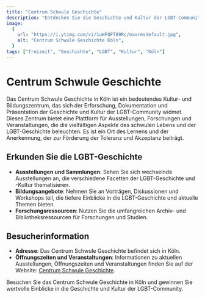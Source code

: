 ```yaml
---
title: "Centrum Schwule Geschichte"
description: "Entdecken Sie die Geschichte und Kultur der LGBT-Community im Centrum Schwule Geschichte in Köln"
image:
  {
    url: "https://i.ytimg.com/vi/1uHFQFT89Rc/maxresdefault.jpg",
    alt: "Centrum Schwule Geschichte Köln",
  }
tags: ["freizeit", "Geschichte", "LGBT", "Kultur", "Köln"]
---
```


# Centrum Schwule Geschichte

Das Centrum Schwule Geschichte in Köln ist ein bedeutendes Kultur- und Bildungszentrum, das sich der Erforschung, Dokumentation und Präsentation der Geschichte und Kultur der LGBT-Community widmet. Dieses Zentrum bietet eine Plattform für Ausstellungen, Forschungen und Veranstaltungen, die die vielfältigen Aspekte des schwulen Lebens und der LGBT-Geschichte beleuchten. Es ist ein Ort des Lernens und der Anerkennung, der zur Förderung der Toleranz und Akzeptanz beiträgt.

## Erkunden Sie die LGBT-Geschichte

- **Ausstellungen und Sammlungen**: Sehen Sie sich wechselnde Ausstellungen an, die verschiedene Facetten der LGBT-Geschichte und -Kultur thematisieren.
- **Bildungsangebote**: Nehmen Sie an Vorträgen, Diskussionen und Workshops teil, die tiefere Einblicke in die LGBT-Geschichte und aktuelle Themen bieten.
- **Forschungsressourcen**: Nutzen Sie die umfangreichen Archiv- und Bibliotheksressourcen für Forschungen und Studien.

## Besucherinformation

- **Adresse**: Das Centrum Schwule Geschichte befindet sich in Köln.
- **Öffnungszeiten und Veranstaltungen**: Informationen zu aktuellen Ausstellungen, Öffnungszeiten und Veranstaltungen finden Sie auf der Website: [Centrum Schwule Geschichte](https://www.csgkoeln.org/centrum).

Besuchen Sie das Centrum Schwule Geschichte in Köln und gewinnen Sie wertvolle Einblicke in die Geschichte und Kultur der LGBT-Community.
